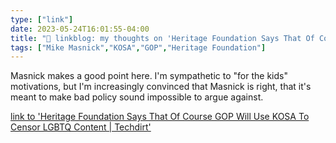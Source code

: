 ```yaml
---
type: ["link"]
date: 2023-05-24T16:01:55-04:00
title: "🔗 linkblog: my thoughts on 'Heritage Foundation Says That Of Course GOP Will Use KOSA To Censor LGBTQ Content | Techdirt'"
tags: ["Mike Masnick","KOSA","GOP","Heritage Foundation"]
---
```

Masnick makes a good point here. I'm sympathetic to "for the kids" motivations, but I'm increasingly convinced that Masnick is right, that it's meant to make bad policy sound impossible to argue against.   
 

[link to 'Heritage Foundation Says That Of Course GOP Will Use KOSA To Censor LGBTQ Content | Techdirt'](https://www.techdirt.com/2023/05/24/heritage-foundation-says-that-of-course-gop-will-use-kosa-to-censor-lgbtq-content/)
